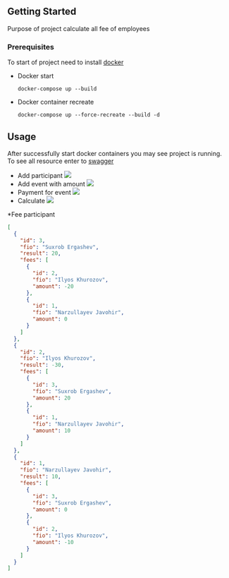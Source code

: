 ## Getting Started
Purpose of project calculate all fee of employees

### Prerequisites

To start of project need to install [docker](https://docs.docker.com/engine/install/)
* Docker start
  ```shell
  docker-compose up --build
* Docker container recreate
  ```shell
  docker-compose up --force-recreate --build -d

## Usage
After successfully start docker containers you may see project is running.
To see all resource enter to [swagger](http://localhost:8081/v1/swagger/swagger-ui/index.html#/)

* Add participant
![](images/img.png)
* Add event with amount
![](images/event.png)
* Payment for event
![](images/img_2.png)
* Calculate
![](images/img_1.png)

*Fee participant
```json
[
  {
    "id": 3,
    "fio": "Suxrob Ergashev",
    "result": 20,
    "fees": [
      {
        "id": 2,
        "fio": "Ilyos Khurozov",
        "amount": -20
      },
      {
        "id": 1,
        "fio": "Narzullayev Javohir",
        "amount": 0
      }
    ]
  },
  {
    "id": 2,
    "fio": "Ilyos Khurozov",
    "result": -30,
    "fees": [
      {
        "id": 3,
        "fio": "Suxrob Ergashev",
        "amount": 20
      },
      {
        "id": 1,
        "fio": "Narzullayev Javohir",
        "amount": 10
      }
    ]
  },
  {
    "id": 1,
    "fio": "Narzullayev Javohir",
    "result": 10,
    "fees": [
      {
        "id": 3,
        "fio": "Suxrob Ergashev",
        "amount": 0
      },
      {
        "id": 2,
        "fio": "Ilyos Khurozov",
        "amount": -10
      }
    ]
  }
]
```